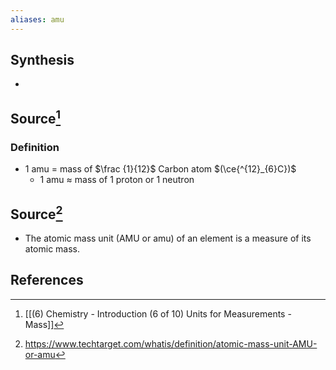 ```yaml
---
aliases: amu
---
```

## Synthesis
- 
## Source[^1]
### Definition
- 1 amu = mass of $\frac {1}{12}$ Carbon atom $(\ce{^{12}_{6}C})$
	- 1 amu $\approx$ mass of 1 proton or 1 neutron

## Source[^2]
- The atomic mass unit (AMU or amu) of an element is a measure of its atomic mass.
## References
[^1]: [[(6) Chemistry - Introduction (6 of 10) Units for Measurements - Mass]]
[^2]: https://www.techtarget.com/whatis/definition/atomic-mass-unit-AMU-or-amu
